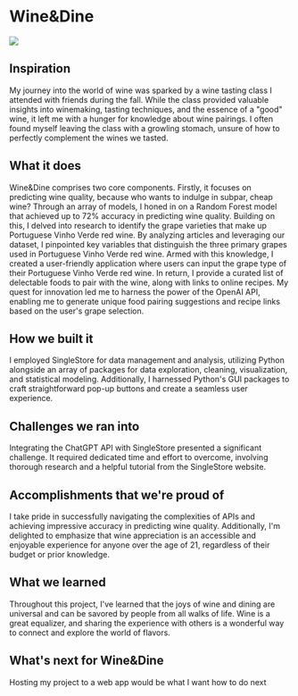 # Wine&Dine

![]('https://i.ibb.co/8K5Nw5Z/DALL-E-2024-01-29-21-36-43-A-modern-and-elegant-logo-for-a-project-called-Wine-Dine-The-logo-feature.png')

## Inspiration
My journey into the world of wine was sparked by a wine tasting class I attended with friends during the fall. While the class provided valuable insights into winemaking, tasting techniques, and the essence of a "good" wine, it left me with a hunger for knowledge about wine pairings. I often found myself leaving the class with a growling stomach, unsure of how to perfectly complement the wines we tasted.

## What it does
Wine&Dine comprises two core components. Firstly, it focuses on predicting wine quality, because who wants to indulge in subpar, cheap wine? Through an array of models, I honed in on a Random Forest model that achieved up to 72% accuracy in predicting wine quality. Building on this, I delved into research to identify the grape varieties that make up Portuguese Vinho Verde red wine. By analyzing articles and leveraging our dataset, I pinpointed key variables that distinguish the three primary grapes used in Portuguese Vinho Verde red wine. Armed with this knowledge, I created a user-friendly application where users can input the grape type of their Portuguese Vinho Verde red wine. In return, I provide a curated list of delectable foods to pair with the wine, along with links to online recipes. My quest for innovation led me to harness the power of the OpenAI API, enabling me to generate unique food pairing suggestions and recipe links based on the user's grape selection.

## How we built it
I employed SingleStore for data management and analysis, utilizing Python alongside an array of packages for data exploration, cleaning, visualization, and statistical modeling. Additionally, I harnessed Python's GUI packages to craft straightforward pop-up buttons and create a seamless user experience.

## Challenges we ran into
Integrating the ChatGPT API with SingleStore presented a significant challenge. It required dedicated time and effort to overcome, involving thorough research and a helpful tutorial from the SingleStore website.

## Accomplishments that we're proud of
I take pride in successfully navigating the complexities of APIs and achieving impressive accuracy in predicting wine quality. Additionally, I'm delighted to emphasize that wine appreciation is an accessible and enjoyable experience for anyone over the age of 21, regardless of their budget or prior knowledge.

## What we learned
Throughout this project, I've learned that the joys of wine and dining are universal and can be savored by people from all walks of life. Wine is a great equalizer, and sharing the experience with others is a wonderful way to connect and explore the world of flavors.

## What's next for Wine&Dine
Hosting my project to a web app would be what I want how to do next
